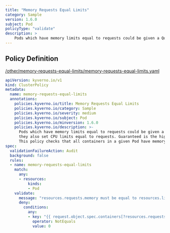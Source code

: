 ```yaml
---
title: "Memory Requests Equal Limits"
category: Sample
version: 1.6.0
subject: Pod
policyType: "validate"
description: >
    Pods which have memory limits equal to requests could be given a QoS class of Guaranteed if they also set CPU limits equal to requests. Guaranteed is the highest schedulable class.  This policy checks that all containers in a given Pod have memory requests equal to limits.
---
```


## Policy Definition
<a href="https://github.com/kyverno/policies/raw/main//other/memory-requests-equal-limits/memory-requests-equal-limits.yaml" target="-blank">/other/memory-requests-equal-limits/memory-requests-equal-limits.yaml</a>

```yaml
apiVersion: kyverno.io/v1
kind: ClusterPolicy
metadata:
  name: memory-requests-equal-limits
  annotations:
    policies.kyverno.io/title: Memory Requests Equal Limits
    policies.kyverno.io/category: Sample
    policies.kyverno.io/severity: medium
    policies.kyverno.io/subject: Pod
    policies.kyverno.io/minversion: 1.6.0
    policies.kyverno.io/description: >-
      Pods which have memory limits equal to requests could be given a QoS class of Guaranteed if
      they also set CPU limits equal to requests. Guaranteed is the highest schedulable class. 
      This policy checks that all containers in a given Pod have memory requests equal to limits.
spec:
  validationFailureAction: Audit
  background: false
  rules:
  - name: memory-requests-equal-limits
    match:
      any:
      - resources:
          kinds:
          - Pod
    validate:
      message: "resources.requests.memory must be equal to resources.limits.memory"
      deny:
        conditions:
          any:
          - key: "{{ request.object.spec.containers[?resources.requests.memory!=resources.limits.memory] | length(@) }}"
            operator: NotEquals
            value: 0

```
